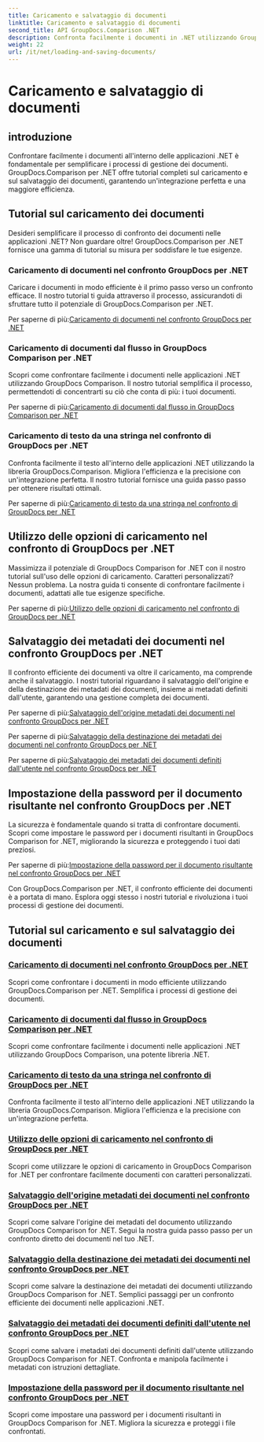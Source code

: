 ```yaml
---
title: Caricamento e salvataggio di documenti
linktitle: Caricamento e salvataggio di documenti
second_title: API GroupDocs.Comparison .NET
description: Confronta facilmente i documenti in .NET utilizzando GroupDocs.Comparison per .NET. Scopri come caricare, salvare e utilizzare le opzioni di caricamento per una gestione efficiente dei documenti.
weight: 22
url: /it/net/loading-and-saving-documents/
---
```


# Caricamento e salvataggio di documenti

## introduzione

Confrontare facilmente i documenti all'interno delle applicazioni .NET è fondamentale per semplificare i processi di gestione dei documenti. GroupDocs.Comparison per .NET offre tutorial completi sul caricamento e sul salvataggio dei documenti, garantendo un'integrazione perfetta e una maggiore efficienza.

## Tutorial sul caricamento dei documenti

Desideri semplificare il processo di confronto dei documenti nelle applicazioni .NET? Non guardare oltre! GroupDocs.Comparison per .NET fornisce una gamma di tutorial su misura per soddisfare le tue esigenze.

### Caricamento di documenti nel confronto GroupDocs per .NET

Caricare i documenti in modo efficiente è il primo passo verso un confronto efficace. Il nostro tutorial ti guida attraverso il processo, assicurandoti di sfruttare tutto il potenziale di GroupDocs.Comparison per .NET.

 Per saperne di più:[Caricamento di documenti nel confronto GroupDocs per .NET](./loading-documents/)

### Caricamento di documenti dal flusso in GroupDocs Comparison per .NET

Scopri come confrontare facilmente i documenti nelle applicazioni .NET utilizzando GroupDocs Comparison. Il nostro tutorial semplifica il processo, permettendoti di concentrarti su ciò che conta di più: i tuoi documenti.

 Per saperne di più:[Caricamento di documenti dal flusso in GroupDocs Comparison per .NET](./loading-documents-from-stream/)

### Caricamento di testo da una stringa nel confronto di GroupDocs per .NET

Confronta facilmente il testo all'interno delle applicazioni .NET utilizzando la libreria GroupDocs.Comparison. Migliora l'efficienza e la precisione con un'integrazione perfetta. Il nostro tutorial fornisce una guida passo passo per ottenere risultati ottimali.

 Per saperne di più:[Caricamento di testo da una stringa nel confronto di GroupDocs per .NET](./loading-text-from-string/)

## Utilizzo delle opzioni di caricamento nel confronto di GroupDocs per .NET

Massimizza il potenziale di GroupDocs Comparison for .NET con il nostro tutorial sull'uso delle opzioni di caricamento. Caratteri personalizzati? Nessun problema. La nostra guida ti consente di confrontare facilmente i documenti, adattati alle tue esigenze specifiche.

 Per saperne di più:[Utilizzo delle opzioni di caricamento nel confronto di GroupDocs per .NET](./using-load-options/)

## Salvataggio dei metadati dei documenti nel confronto GroupDocs per .NET

Il confronto efficiente dei documenti va oltre il caricamento, ma comprende anche il salvataggio. I nostri tutorial riguardano il salvataggio dell'origine e della destinazione dei metadati dei documenti, insieme ai metadati definiti dall'utente, garantendo una gestione completa dei documenti.

 Per saperne di più:[Salvataggio dell'origine metadati dei documenti nel confronto GroupDocs per .NET](./saving-documents-metadata-source/)

 Per saperne di più:[Salvataggio della destinazione dei metadati dei documenti nel confronto GroupDocs per .NET](./saving-documents-metadata-target/)

 Per saperne di più:[Salvataggio dei metadati dei documenti definiti dall'utente nel confronto GroupDocs per .NET](./saving-user-defined-document-metadata/)

## Impostazione della password per il documento risultante nel confronto GroupDocs per .NET

La sicurezza è fondamentale quando si tratta di confrontare documenti. Scopri come impostare le password per i documenti risultanti in GroupDocs Comparison for .NET, migliorando la sicurezza e proteggendo i tuoi dati preziosi.

 Per saperne di più:[Impostazione della password per il documento risultante nel confronto GroupDocs per .NET](./setting-password-for-resultant-document/)

Con GroupDocs.Comparison per .NET, il confronto efficiente dei documenti è a portata di mano. Esplora oggi stesso i nostri tutorial e rivoluziona i tuoi processi di gestione dei documenti.
## Tutorial sul caricamento e sul salvataggio dei documenti
### [Caricamento di documenti nel confronto GroupDocs per .NET](./loading-documents/)
Scopri come confrontare i documenti in modo efficiente utilizzando GroupDocs.Comparison per .NET. Semplifica i processi di gestione dei documenti.
### [Caricamento di documenti dal flusso in GroupDocs Comparison per .NET](./loading-documents-from-stream/)
Scopri come confrontare facilmente i documenti nelle applicazioni .NET utilizzando GroupDocs Comparison, una potente libreria .NET.
### [Caricamento di testo da una stringa nel confronto di GroupDocs per .NET](./loading-text-from-string/)
Confronta facilmente il testo all'interno delle applicazioni .NET utilizzando la libreria GroupDocs.Comparison. Migliora l'efficienza e la precisione con un'integrazione perfetta.
### [Utilizzo delle opzioni di caricamento nel confronto di GroupDocs per .NET](./using-load-options/)
Scopri come utilizzare le opzioni di caricamento in GroupDocs Comparison for .NET per confrontare facilmente documenti con caratteri personalizzati.
### [Salvataggio dell'origine metadati dei documenti nel confronto GroupDocs per .NET](./saving-documents-metadata-source/)
Scopri come salvare l'origine dei metadati del documento utilizzando GroupDocs Comparison for .NET. Segui la nostra guida passo passo per un confronto diretto dei documenti nel tuo .NET.
### [Salvataggio della destinazione dei metadati dei documenti nel confronto GroupDocs per .NET](./saving-documents-metadata-target/)
Scopri come salvare la destinazione dei metadati dei documenti utilizzando GroupDocs Comparison for .NET. Semplici passaggi per un confronto efficiente dei documenti nelle applicazioni .NET.
### [Salvataggio dei metadati dei documenti definiti dall'utente nel confronto GroupDocs per .NET](./saving-user-defined-document-metadata/)
Scopri come salvare i metadati dei documenti definiti dall'utente utilizzando GroupDocs Comparison for .NET. Confronta e manipola facilmente i metadati con istruzioni dettagliate.
### [Impostazione della password per il documento risultante nel confronto GroupDocs per .NET](./setting-password-for-resultant-document/)
Scopri come impostare una password per i documenti risultanti in GroupDocs Comparison for .NET. Migliora la sicurezza e proteggi i file confrontati.